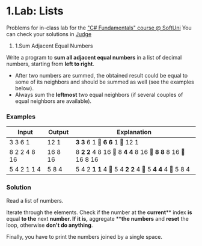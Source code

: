 ﻿# 1.Lab: Lists

Problems for in-class lab for the [&quot;C#  Fundamentals&quot; course @ SoftUni](https://softuni.bg/modules/57/tech-module-4-0)
You can check your solutions in [Judge](https://judge.softuni.bg/Contests/1210)

1. 1.Sum Adjacent Equal Numbers

Write a program to **sum all adjacent equal numbers** in a list of decimal numbers, starting from **left to right**.

- After two numbers are summed, the obtained result could be equal to some of its neighbors and should be summed as well (see the examples below).
- Always sum the **leftmost** two equal neighbors (if several couples of equal neighbors are available).

### Examples

| **Input** | **Output** | **Explanation** |
| --- | --- | --- |
| 3 3 6 1 | 12 1 | **3 3** 6 1  **6 6** 1  12 1 |
| 8 2 2 4 8 16 | 16 8 16 | 8 **2 2** 4 8 16  8 **4 4** 8 16  **8 8** 8 16  16 8 16 |
| 5 4 2 1 1 4 | 5 8 4 | 5 4 2 **1 1** 4  5 4 **2 2** 4  5 **4 4** 4  5 8 4 |

### Solution

Read a list of numbers.

Iterate through the elements. Check if the number at the **current**** index **is** equal **to the** next **number. If it is,** aggregate ****the numbers** and **reset** the loop, otherwise **don&#39;t do anything**.

Finally, you have to print the numbers joined by a single space.

